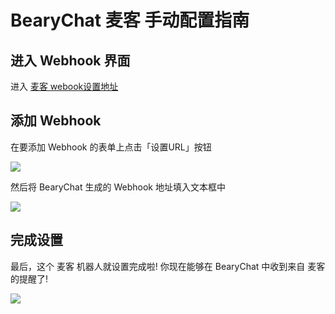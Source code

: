 # BearyChat 麦客 手动配置指南

## 进入 Webhook 界面

进入 [麦客 webook设置地址](http://www.mikecrm.com/webhookSetting.php)

## 添加 Webhook

在要添加 Webhook 的表单上点击「设置URL」按钮

![](http://7jpt3p.com1.z0.glb.clouddn.com/FuxbLJlhTOgXaYn65KHeG-4eovcQ)

然后将 BearyChat 生成的 Webhook 地址填入文本框中

![](http://7jpt3p.com1.z0.glb.clouddn.com/FslJsY7y-m3Idv1beBepKNBvcID1)

## 完成设置

最后，这个 麦客 机器人就设置完成啦! 你现在能够在 BearyChat 中收到来自 麦客 的提醒了!

![](http://7jpt3p.com1.z0.glb.clouddn.com/FoiJVntDm06zxbgakItI5YzYd2Xq)
